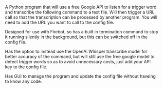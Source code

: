 A Python program that will use a free Google API to listen for a trigger word and transcribe the following command to a text file. Will then trigger a URL call so that the transcription can be processed by another program. You will need to add the URL you want to call to the config file.

Designed for use with Firebot, so has a built in termination command to stop it running silently in the background, but this can be switched off in the config file. 

Has the option to instead use the OpenAi Whisper transcribe model for better accuracy of the command, but will still use the free google model to detect trigger words so as to avoid unnecessary costs, just add your API key to the config file. 

Has GUI to manage the program and update the config file without haveing to know any code. 
